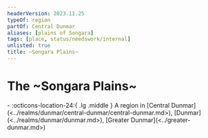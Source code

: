 ```yaml
---
headerVersion: 2023.11.25
typeOf: region
partOf: Central Dunmar
aliases: [plains of Songara]
tags: [place, status/needswork/internal]
unlisted: true
title: ~Songara Plains~
---
```

# The ~Songara Plains~
<div class="grid cards ext-narrow-margin ext-one-column" markdown>
-    :octicons-location-24:{ .lg .middle } A region in [Central Dunmar](<../realms/dunmar/central-dunmar/central-dunmar.md>), [Dunmar](<../realms/dunmar/dunmar.md>), [Greater Dunmar](<../greater-dunmar.md>)  
</div>





